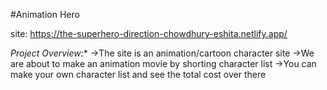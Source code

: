 #Animation Hero

site: https://the-superhero-direction-chowdhury-eshita.netlify.app/

*Project Overview:**
->The site is an animation/cartoon character site
->We are about to make an animation movie by shorting character list
->You can make your own character list and see the total cost over there

